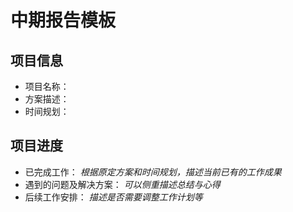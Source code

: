 # 中期报告模板

## 项目信息

- 项目名称：
- 方案描述：
- 时间规划：

## 项目进度

- 已完成工作：
  *根据原定方案和时间规划，描述当前已有的工作成果*
- 遇到的问题及解决方案：
  *可以侧重描述总结与心得*
- 后续工作安排：
  *描述是否需要调整工作计划等*
